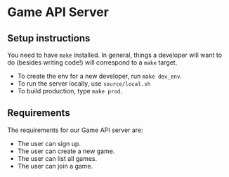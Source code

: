 # Game API Server

## Setup instructions

You need to have `make` installed. In general, things a developer will want to
do (besides writing code!) will correspond to a `make` target.

- To create the env for a new developer, run `make dev_env`.
- To run the server locally, use `source/local.sh`
- To build production, type `make prod`.

## Requirements

The requirements for our Game API server are:

- The user can sign up.
- The user can create a new game.
- The user can list all games.
- The user can join a game.

